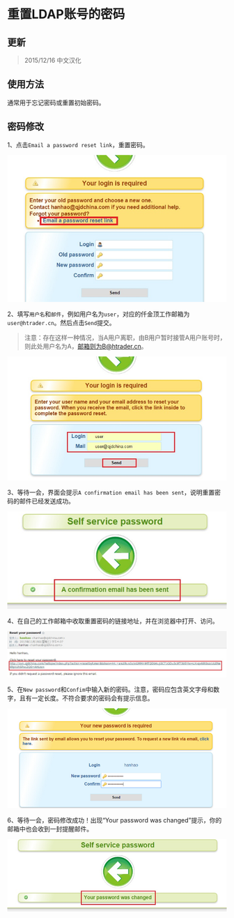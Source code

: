 # 重置LDAP账号的密码

## 更新

> 2015/12/16 中文汉化

## 使用方法

通常用于忘记密码或重置初始密码。

## 密码修改

1、点击`Email a password reset link`，重置密码。

  ![ldap](reset/ldap.jpg)

2、填写`用户名`和`邮件`，例如用户名为`user`，对应的仟金顶工作邮箱为`user@htrader.cn`。然后点击`Send`提交。

> 注意：存在这样一种情况，当A用户离职，由B用户暂时接管A用户账号时，则此处用户名为A，邮箱则为B@htrader.cn。

  ![change](reset/change.jpg)

3、等待一会，界面会提示`A confirmation email has been sent`，说明重置密码的邮件已经发送成功。

  ![success](reset/success.jpg)

4、在自己的工作邮箱中收取重置密码的链接地址，并在浏览器中打开、访问。

  ![mail](reset/mail.jpg)

5、在`New password`和`Confim`中输入新的密码。注意，密码应包含英文字母和数字，且有一定长度。不符合要求的密码会有提示信息。

  ![new](reset/new.jpg)

6、等待一会，密码修改成功！出现“Your password was changed”提示，你的邮箱中也会收到一封提醒邮件。

  ![done](reset/done.jpg)
